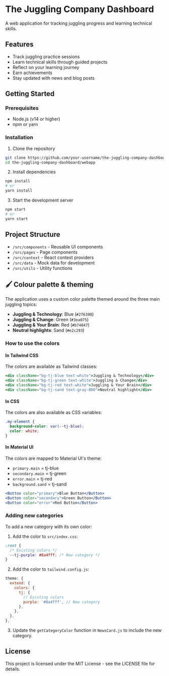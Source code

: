 # The Juggling Company Dashboard

A web application for tracking juggling progress and learning technical skills.

## Features

- Track juggling practice sessions
- Learn technical skills through guided projects
- Reflect on your learning journey
- Earn achievements
- Stay updated with news and blog posts

## Getting Started

### Prerequisites

- Node.js (v14 or higher)
- npm or yarn

### Installation

1. Clone the repository
```bash
git clone https://github.com/your-username/the-juggling-company-dashboard.git
cd the-juggling-company-dashboard/webapp
```

2. Install dependencies
```bash
npm install
# or
yarn install
```

3. Start the development server
```bash
npm start
# or
yarn start
```

## Project Structure

- `/src/components` - Reusable UI components
- `/src/pages` - Page components
- `/src/context` - React context providers
- `/src/data` - Mock data for development
- `/src/utils` - Utility functions

## 🖌 Colour palette & theming

The application uses a custom color palette themed around the three main juggling topics:

- **Juggling & Technology**: Blue (`#2f6398`)
- **Juggling & Change**: Green (`#3ea075`)
- **Juggling & Your Brain**: Red (`#b74047`)
- **Neutral highlights**: Sand (`#e2c293`)

### How to use the colors

#### In Tailwind CSS

The colors are available as Tailwind classes:

```jsx
<div className="bg-tj-blue text-white">Juggling & Technology</div>
<div className="bg-tj-green text-white">Juggling & Change</div>
<div className="bg-tj-red text-white">Juggling & Your Brain</div>
<div className="bg-tj-sand text-gray-800">Neutral highlight</div>
```

#### In CSS

The colors are also available as CSS variables:

```css
.my-element {
  background-color: var(--tj-blue);
  color: white;
}
```

#### In Material UI

The colors are mapped to Material UI's theme:

- `primary.main` = tj-blue
- `secondary.main` = tj-green
- `error.main` = tj-red
- `background.sand` = tj-sand

```jsx
<Button color="primary">Blue Button</Button>
<Button color="secondary">Green Button</Button>
<Button color="error">Red Button</Button>
```

### Adding new categories

To add a new category with its own color:

1. Add the color to `src/index.css`:
```css
:root {
  /* Existing colors */
  --tj-purple: #8a4fff; /* New category */
}
```

2. Add the color to `tailwind.config.js`:
```js
theme: {
  extend: {
    colors: {
      tj: {
        // Existing colors
        purple: '#8a4fff', // New category
      },
    },
  },
},
```

3. Update the `getCategoryColor` function in `NewsCard.js` to include the new category.

## License

This project is licensed under the MIT License - see the LICENSE file for details.
